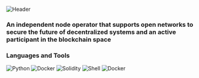 ![Header](https://github.com/MrHoodd/MrHoodd/blob/main/assets/logo.gif)
### An independent node operator that supports open networks to secure the future of decentralized systems and an active participant in the blockchain space
### Languages and Tools 
![Python](https://img.shields.io/badge/-Python-blueviolet?style=for-the-badge&logo=Python&logoColor=191A1B) ![Docker](https://img.shields.io/badge/-Javascript-yellow?style=for-the-badge&logo=Javascript&logoColor=191A1B) ![Solidity](https://img.shields.io/badge/-Solidity-inactive?style=for-the-badge&logo=Solidity&logoColor=191A1B) ![Shell](https://img.shields.io/badge/-Shell-brightgreen?style=for-the-badge&logo=GNUBash&logoColor=191A1B) ![Docker](https://img.shields.io/badge/-Docker-blue?style=for-the-badge&logo=Docker&logoColor=191A1B)

